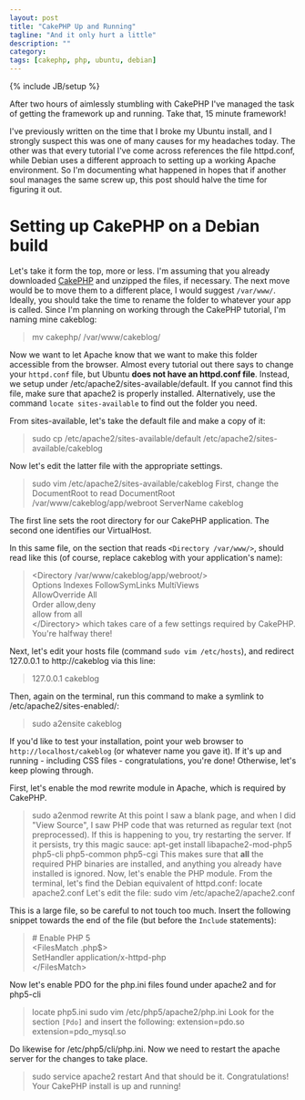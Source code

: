 ```yaml
---
layout: post
title: "CakePHP Up and Running"
tagline: "And it only hurt a little"
description: ""
category: 
tags: [cakephp, php, ubuntu, debian]
---
```

{% include JB/setup %}

After two hours of aimlessly stumbling with CakePHP I've managed the task of
getting the framework up and running. Take that, 15 minute framework!


I've previously written on the time that I broke my Ubuntu install, and I
strongly suspect this was one of many causes for my headaches today. The other
was that every tutorial I've come across references the file httpd.conf, while
Debian uses a different approach to setting up a working Apache environment. So
I'm  documenting what happened in hopes that if another soul manages the same
screw up, this post should halve the time for figuring it out.

Setting up CakePHP on a Debian build
====================================

Let's take it form the top, more or less. I'm assuming that you already
downloaded [CakePHP](http://cakephp.org/) and unzipped the files, if necessary.
The next move would be to move them to a different place, I would suggest
`/var/www/`. Ideally, you should take the time to rename the folder to whatever
your app is called. Since I'm planning on working through the CakePHP tutorial,
I'm naming mine cakeblog:
> mv cakephp/ /var/www/cakeblog/

Now we want to let Apache know that we want to make this folder accessible
from the browser. Almost every tutorial out there says to change your
`httpd.conf` file, but Ubuntu __does not have an httpd.conf file__. Instead,
we setup under /etc/apache2/sites-available/default. If you cannot find this
file, make sure that apache2 is properly installed. Alternatively, use the
command `locate sites-available` to find out the folder you need.

From sites-available, let's take the default file and make a copy of it:
> sudo cp /etc/apache2/sites-available/default /etc/apache2/sites-available/cakeblog

Now let's edit the latter file with the appropriate settings.
> sudo vim /etc/apache2/sites-available/cakeblog
First, change the DocumentRoot to read
> DocumentRoot /var/www/cakeblog/app/webroot
> ServerName cakeblog

The first line sets the root directory for our CakePHP application. The second
one identifies our VirtualHost. 

In this same file, on the section that reads `<Directory /var/www/>`, should
read like this \(of course, replace cakeblog with your application's name\):

> &lt;Directory /var/www/cakeblog/app/webroot/&gt;  
>    Options Indexes FollowSymLinks MultiViews  
>    AllowOverride All  
>    Order allow,deny  
>    allow from all  
> &lt;/Directory&gt;
which takes care of a few settings required by CakePHP. You're halfway there!

Next, let's edit your hosts file \(command `sudo vim /etc/hosts`\), and
redirect 127.0.0.1 to http://cakeblog via this line:
> 127.0.0.1 cakeblog

Then, again on the terminal, run this command to make a symlink to
 /etc/apache2/sites-enabled/:
> sudo a2ensite cakeblog

If you'd like to test your installation, point your web browser to
`http://localhost/cakeblog` \(or whatever name you gave it\). If it's up and
running - including CSS files - congratulations, you're done! Otherwise, let's
keep plowing through.

First, let's enable the mod rewrite module in Apache, which is required by
CakePHP.  
> sudo a2enmod rewrite
At this point I saw a blank page, and when I did "View Source", I saw PHP code
that was returned as regular text \(not preprocessed\). If this is happening
to you, try restarting the server. If it persists, try this magic sauce:
> apt-get install libapache2-mod-php5 php5-cli php5-common php5-cgi
This makes sure that __all__ the required PHP binaries are installed, and
anything you already have installed is ignored. Now, let's enable the PHP
module. From the terminal, let's find the Debian equivalent of httpd.conf:
> locate apache2.conf
Let's edit the file:
> sudo vim /etc/apache2/apache2.conf

This is a large file, so be careful to not touch too much. Insert the following
snippet towards the end of the file \(but before the `Include` statements\):
> \# Enable PHP 5  
> &lt;FilesMatch \.php$&gt;  
>   SetHandler application/x-httpd-php  
> &lt;/FilesMatch&gt;

Now let's enable PDO for the php.ini files found under apache2 and for php5-cli
> locate php5.ini
> sudo vim /etc/php5/apache2/php.ini
Look for the section `[Pdo]` and insert the following:
> extension=pdo.so
> extension=pdo_mysql.so

Do likewise for /etc/php5/cli/php.ini. Now we need to restart the apache server
for the changes to take place.
> sudo service apache2 restart
And that should be it. Congratulations! Your CakePHP install is up and running!
